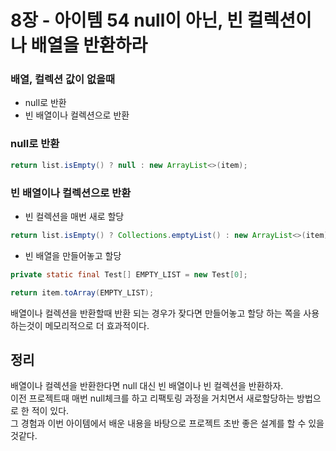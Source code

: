 # 8장 - 아이템 54 null이 아닌, 빈 컬렉션이나 배열을 반환하라

### 배열, 컬렉션 값이 없을때
- null로 반환
- 빈 배열이나 컬렉션으로 반환


### null로 반환
```java
return list.isEmpty() ? null : new ArrayList<>(item);
```


### 빈 배열이나 컬렉션으로 반환
- 빈 컬렉션을 매번 새로 할당
```java
return list.isEmpty() ? Collections.emptyList() : new ArrayList<>(item);
```
- 빈 배열을 만들어놓고 할당
```java
private static final Test[] EMPTY_LIST = new Test[0];

return item.toArray(EMPTY_LIST);
```
배열이나 컬렉션을 반환할때 반환 되는 경우가 잦다면 만들어놓고 할당 하는 쪽을 사용하는것이 메모리적으로 더 효과적이다.


## 정리
배열이나 컬렉션을 반환한다면 null 대신 빈 배열이나 빈 컬렉션을 반환하자.  
이전 프로젝트때 매번 null체크를 하고 리팩토링 과정을 거치면서 새로할당하는 방법으로 한 적이 있다.  
그 경험과 이번 아이템에서 배운 내용을 바탕으로 프로젝트 초반 좋은 설계를 할 수 있을 것같다.